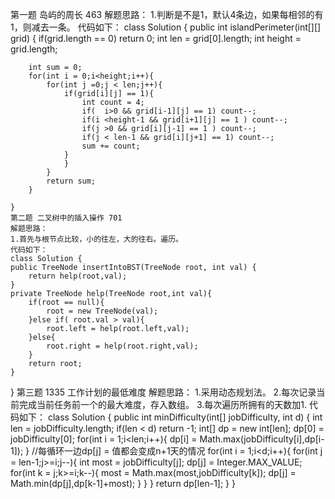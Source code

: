 第一题 岛屿的周长 463
解题思路：
1.判断是不是1，默认4条边，如果每相邻的有1，则减去一条。
代码如下：
class Solution {
    public int islandPerimeter(int[][] grid) {
        if(grid.length == 0) return 0;
        int len = grid[0].length;
        int height = grid.length;
       
        
        int sum = 0;
        for(int i = 0;i<height;i++){
            for(int j =0;j < len;j++){
                if(grid[i][j] == 1){
                    int count = 4;
                    if(  i>0 && grid[i-1][j] == 1) count--;
                    if(i <height-1 && grid[i+1][j] == 1 ) count--;
                    if(j >0 && grid[i][j-1] == 1 ) count--;
                    if(j < len-1 && grid[i][j+1] == 1) count--;
                    sum += count;
                }
                }
            }
            return sum;
        }

    }
    第二题 二叉树中的插入操作 701
    解题思路：
    1.首先与根节点比较，小的往左，大的往右。遍历。
    代码如下：
    class Solution {
    public TreeNode insertIntoBST(TreeNode root, int val) {
        return help(root,val);
    }
    private TreeNode help(TreeNode root,int val){
        if(root == null){
            root = new TreeNode(val);
        }else if( root.val > val){
            root.left = help(root.left,val);
        }else{
            root.right = help(root.right,val);
        }
        return root;
    }
}
第三题 1335 工作计划的最低难度
解题思路：
1.采用动态规划法。
2.每次记录当前完成当前任务前一个的最大难度，存入数组。
3.每次遍历所拥有的天数加1.
代码如下：
class Solution {
    public int minDifficulty(int[] jobDifficulty, int d) {
        int len = jobDifficulty.length;
        if(len < d) return -1;
        int[] dp = new int[len];
        dp[0] = jobDifficulty[0];
        for(int i = 1;i<len;i++){
            dp[i] = Math.max(jobDifficulty[i],dp[i-1]);
        }
        //每循环一边dp[j] = 值都会变成n+1天的情况
        for(int i = 1;i<d;i++){
            for(int j = len-1;j>=i;j--){
                int most = jobDifficulty[j];
                dp[j] = Integer.MAX_VALUE;
                for(int k = j;k>=i;k--){
                    most = Math.max(most,jobDifficulty[k]);
                    dp[j] = Math.min(dp[j],dp[k-1]+most);
                }
            }
        }
        return dp[len-1];
    }
}
